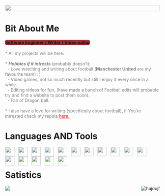 <div style= "display:flex;justify-content:center;width:100%;"> <img style="width:100%" src="https://qph.cf2.quoracdn.net/main-qimg-10e9e858f1ac5006bc09d5cc5f440478"> </div>
<h1>Bit About Me</h1>
<h4><span style="background: #9B3434;  border-radius: 5px; "><b>Software Engineer / Writer / Video editor</b></span></h4> 
<p style="color:gray">
    * All my projects will be here.<br><br>
    * <b><i>Hobbies if it intrests</i></b> (probably doesn't):<br>
    &nbsp;&nbsp;- Love watching and writing about football (<b>Manchester United</b> are my favourite team) :(<br>
    &nbsp;&nbsp;- Video games, not so much recently but still i enjoy it every once in a while.<br>
    &nbsp;&nbsp;- Editing videos for fun, (have made a bunch of Football edits will probable try and find a website to post them soon). <br>
    &nbsp;&nbsp;- Fan of Dragon ball. <br> <br>
    * I also have a love for writing (specifically about football), if You're intrested check my repots <a href="www.medium.com/@m1902p" style="color:red">here.</a> <br>
</p>

<h1>Languages AND Tools</h1>

<img align="left" width="30px" style="padding-right:10px;" src="https://cdn.jsdelivr.net/gh/devicons/devicon/icons/java/java-original.svg"/>
<img align="left" width="30px" style="padding-right:10px;" src="https://cdn.jsdelivr.net/gh/devicons/devicon/icons/typescript/typescript-plain.svg" />
<img align="left" width="30px" style="padding-right:10px;" src="https://cdn.jsdelivr.net/gh/devicons/devicon/icons/angularjs/angularjs-plain.svg" />
<img align="left" width="30px" style="padding-right:10px;" src="https://cdn.jsdelivr.net/gh/devicons/devicon/icons/linux/linux-original.svg" />
<img align="left" width="30px" style="padding-right:10px;" src="https://cdn.jsdelivr.net/gh/devicons/devicon/icons/html5/html5-plain.svg" />
<img align="left" width="30px" style="padding-right:10px;" src="https://cdn.jsdelivr.net/gh/devicons/devicon/icons/css3/css3-plain.svg" />
<img align="left" width="30px" style="padding-right:10px;" src="https://cdn.jsdelivr.net/gh/devicons/devicon/icons/javascript/javascript-plain.svg" />
<img align="left" width="30px" style="padding-right:10px;" src="https://cdn.jsdelivr.net/gh/devicons/devicon/icons/nodejs/nodejs-original.svg" />
<img align="left" width="30px" style="padding-right:10px;" src="https://cdn.jsdelivr.net/gh/devicons/devicon/icons/python/python-plain.svg" />
<img align="left" width="30px" style="padding-right:10px;" src="https://cdn.jsdelivr.net/gh/devicons/devicon/icons/github/github-original.svg" />
<img align="left" width="30px" style="padding-right:10px;" src="https://cdn.jsdelivr.net/gh/devicons/devicon/icons/bash/bash-original.svg" />
<img align="left" width="30px" style="padding-right:10px;" src="https://cdn.jsdelivr.net/gh/devicons/devicon@latest/icons/mysql/mysql-original-wordmark.svg" />
<img align="left" width="30px" style="padding-right:10px;" src="https://cdn.jsdelivr.net/gh/devicons/devicon@latest/icons/mongodb/mongodb-original-wordmark.svg" />
<img align="left" width="30px" style="padding-right:10px;" src="https://cdn.jsdelivr.net/gh/devicons/devicon@latest/icons/selenium/selenium-original.svg" />
<img align="left" width="30px" style="padding-right:10px;" src="https://cdn.jsdelivr.net/gh/devicons/devicon@latest/icons/androidstudio/androidstudio-original-wordmark.svg" />
<img align="left" width="30px" style="padding-right:10px;" src="https://cdn.jsdelivr.net/gh/devicons/devicon@latest/icons/php/php-plain.svg" /><br/><br/>

<h1>Satistics</h1>
<p><img align=center src="https://github-readme-stats.vercel.app/api?username=hajoujf&show_icons=true&hide=contribs,prs&cache_seconds=86400&theme=holi"> <img align="right" src="https://github-readme-stats.vercel.app/api/top-langs?username=hajoujf&show_icons=true&locale=en&layout=compact&theme=holi" alt="hajoujf" /></p>
